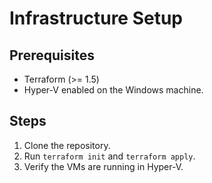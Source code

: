 # Infrastructure Setup

## Prerequisites
- Terraform (>= 1.5)
- Hyper-V enabled on the Windows machine.

## Steps
1. Clone the repository.
2. Run `terraform init` and `terraform apply`.
3. Verify the VMs are running in Hyper-V.